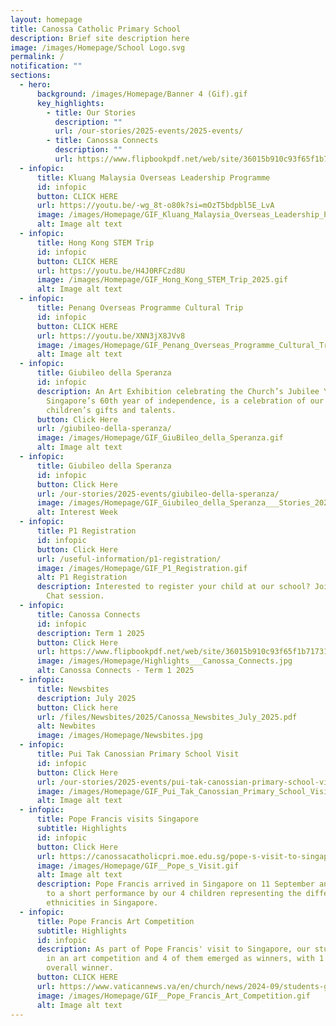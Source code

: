 ```yaml
---
layout: homepage
title: Canossa Catholic Primary School
description: Brief site description here
image: /images/Homepage/School Logo.svg
permalink: /
notification: ""
sections:
  - hero:
      background: /images/Homepage/Banner 4 (Gif).gif
      key_highlights:
        - title: Our Stories
          description: ""
          url: /our-stories/2025-events/2025-events/
        - title: Canossa Connects
          description: ""
          url: https://www.flipbookpdf.net/web/site/36015b910c93f65f1b71731fe979206e79f92af6202504.pdf.html
  - infopic:
      title: Kluang Malaysia Overseas Leadership Programme
      id: infopic
      button: CLICK HERE
      url: https://youtu.be/-wg_8t-o80k?si=mOzT5bdpbl5E_LvA
      image: /images/Homepage/GIF_Kluang_Malaysia_Overseas_Leadership_Programme_2025.gif
      alt: Image alt text
  - infopic:
      title: Hong Kong STEM Trip
      id: infopic
      button: CLICK HERE
      url: https://youtu.be/H4J0RFCzd8U
      image: /images/Homepage/GIF_Hong_Kong_STEM_Trip_2025.gif
      alt: Image alt text
  - infopic:
      title: Penang Overseas Programme Cultural Trip
      id: infopic
      button: CLICK HERE
      url: https://youtu.be/XNN3jX8JVv8
      image: /images/Homepage/GIF_Penang_Overseas_Programme_Cultural_Trip_2025.gif
      alt: Image alt text
  - infopic:
      title: Giubileo della Speranza
      id: infopic
      description: An Art Exhibition celebrating the Church’s Jubilee Year of Hope and
        Singapore’s 60th year of independence, is a celebration of our
        children’s gifts and talents.
      button: Click Here
      url: /giubileo-della-speranza/
      image: /images/Homepage/GIF_GiuBileo_della_Speranza.gif
      alt: Image alt text
  - infopic:
      title: Giubileo della Speranza
      id: infopic
      button: Click Here
      url: /our-stories/2025-events/giubileo-della-speranza/
      image: /images/Homepage/GIF_Giubileo_della_Speranza___Stories_2025.gif
      alt: Interest Week
  - infopic:
      title: P1 Registration
      id: infopic
      button: Click Here
      url: /useful-information/p1-registration/
      image: /images/Homepage/GIF_P1_Registration.gif
      alt: P1 Registration
      description: Interested to register your child at our school? Join us for a Chit
        Chat session.
  - infopic:
      title: Canossa Connects
      id: infopic
      description: Term 1 2025
      button: Click Here
      url: https://www.flipbookpdf.net/web/site/36015b910c93f65f1b71731fe979206e79f92af6202504.pdf.html
      image: /images/Homepage/Highlights___Canossa_Connects.jpg
      alt: Canossa Connects - Term 1 2025
  - infopic:
      title: Newsbites
      description: July 2025
      button: Click here
      url: /files/Newsbites/2025/Canossa_Newsbites_July_2025.pdf
      alt: Newbites
      image: /images/Homepage/Newsbites.jpg
  - infopic:
      title: Pui Tak Canossian Primary School Visit
      id: infopic
      button: Click Here
      url: /our-stories/2025-events/pui-tak-canossian-primary-school-visit/
      image: /images/Homepage/GIF_Pui_Tak_Canossian_Primary_School_Visit_2025.gif
      alt: Image alt text
  - infopic:
      title: Pope Francis visits Singapore
      subtitle: Highlights
      id: infopic
      button: Click Here
      url: https://canossacatholicpri.moe.edu.sg/pope-s-visit-to-singapore/
      image: /images/Homepage/GIF__Pope_s_Visit.gif
      alt: Image alt text
      description: Pope Francis arrived in Singapore on 11 September and was treated
        to a short performance by our 4 children representing the different
        ethnicities in Singapore.
  - infopic:
      title: Pope Francis Art Competition
      subtitle: Highlights
      id: infopic
      description: As part of Pope Francis' visit to Singapore, our students took part
        in an art competition and 4 of them emerged as winners, with 1 child the
        overall winner.
      button: CLICK HERE
      url: https://www.vaticannews.va/en/church/news/2024-09/students-greets-pope-francis-singapore-art.html?fbclid=IwZXh0bgNhZW0CMTEAAR0ADBW0z4JM_QXllj3Y9Ys6lwCdS-q348NNQ4AmO2IYI0NamR6dB0qILLw_aem_Ux7xeAPuYi8JZWQWTsXu7A&ai=
      image: /images/Homepage/GIF__Pope_Francis_Art_Competition.gif
      alt: Image alt text
---
```

